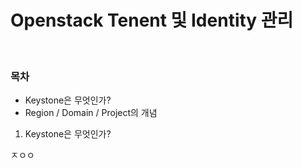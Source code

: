 # Openstack Tenent 및 Identity 관리

</br>
<h3>목차</h3>

- Keystone은 무엇인가?
- Region / Domain / Project의 개념



1. Keystone은 무엇인가?

ㅈㅇㅇ
<!--stackedit_data:
eyJoaXN0b3J5IjpbMTg3MTQ0MDU1NSwxMjEzNzUxNDQ0LDE1MD
E3OTA4MzBdfQ==
-->